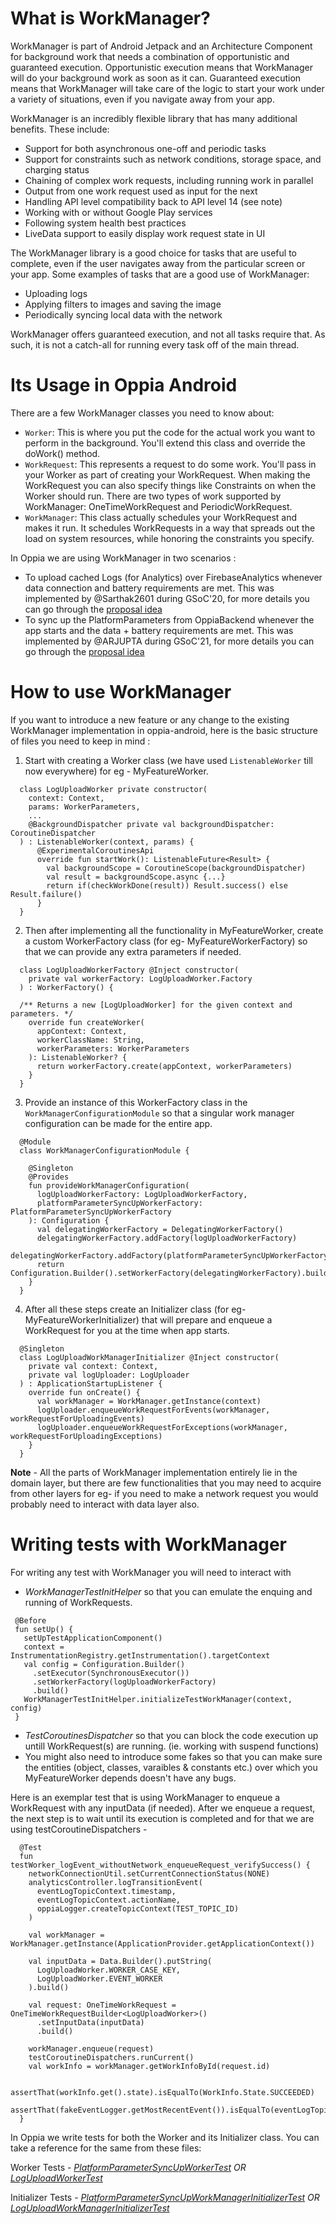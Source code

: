 # What is WorkManager?
WorkManager is part of Android Jetpack and an Architecture Component for background work that needs a combination of opportunistic and guaranteed execution. Opportunistic execution means that WorkManager will do your background work as soon as it can. Guaranteed execution means that WorkManager will take care of the logic to start your work under a variety of situations, even if you navigate away from your app.

WorkManager is an incredibly flexible library that has many additional benefits. These include:
- Support for both asynchronous one-off and periodic tasks
- Support for constraints such as network conditions, storage space, and charging status
- Chaining of complex work requests, including running work in parallel
- Output from one work request used as input for the next
- Handling API level compatibility back to API level 14 (see note)
- Working with or without Google Play services
- Following system health best practices
- LiveData support to easily display work request state in UI

The WorkManager library is a good choice for tasks that are useful to complete, even if the user navigates away from the particular screen or your app. Some examples of tasks that are a good use of WorkManager:
- Uploading logs
- Applying filters to images and saving the image
- Periodically syncing local data with the network

WorkManager offers guaranteed execution, and not all tasks require that. As such, it is not a catch-all for running every task off of the main thread.

# Its Usage in Oppia Android
There are a few WorkManager classes you need to know about:

- `Worker`: This is where you put the code for the actual work you want to perform in the background. You'll extend this class and override the doWork() method.
- `WorkRequest`: This represents a request to do some work. You'll pass in your Worker as part of creating your WorkRequest. When making the WorkRequest you can also specify things like Constraints on when the Worker should run. There are two types of work supported by WorkManager: OneTimeWorkRequest and PeriodicWorkRequest.
- `WorkManager`: This class actually schedules your WorkRequest and makes it run. It schedules WorkRequests in a way that spreads out the load on system resources, while honoring the constraints you specify.


In Oppia we are using WorkManager in two scenarios :
- To upload cached Logs (for Analytics) over FirebaseAnalytics whenever data connection and battery requirements are met. This was implemented by @Sarthak2601 during GSoC'20, for more details you can go through the [proposal idea](https://github.com/oppia/oppia/wiki/pdfs/GSoC2020SarthakAgarwal.pdf) 
- To sync up the PlatformParameters from OppiaBackend whenever the app starts and the data + battery requirements are met. This was implemented by @ARJUPTA during GSoC'21, for more details you can go through the [proposal idea](https://github.com/oppia/oppia/wiki/pdfs/GSoC2021ArjunGupta.pdf)

# How to use WorkManager
If you want to introduce a new feature or any change to the existing WorkManager implementation in oppia-android, here is the basic structure of files you need to keep in mind :

1. Start with creating a Worker class (we have used `ListenableWorker` till now everywhere) for eg - MyFeatureWorker.
  
  ```
    class LogUploadWorker private constructor(
      context: Context,
      params: WorkerParameters,
      ...
      @BackgroundDispatcher private val backgroundDispatcher: CoroutineDispatcher
    ) : ListenableWorker(context, params) {
        @ExperimentalCoroutinesApi
        override fun startWork(): ListenableFuture<Result> {
          val backgroundScope = CoroutineScope(backgroundDispatcher)
          val result = backgroundScope.async {...}
          return if(checkWorkDone(result)) Result.success() else Result.failure()
        }
    }
  ```
  
2. Then after implementing all the functionality in MyFeatureWorker, create a custom WorkerFactory class (for eg- MyFeatureWorkerFactory) so that we can provide any extra parameters if needed.
  
  ```
    class LogUploadWorkerFactory @Inject constructor(
      private val workerFactory: LogUploadWorker.Factory
    ) : WorkerFactory() {

    /** Returns a new [LogUploadWorker] for the given context and parameters. */
      override fun createWorker(
        appContext: Context,
        workerClassName: String,
        workerParameters: WorkerParameters
      ): ListenableWorker? {
        return workerFactory.create(appContext, workerParameters)
      }
    }
  ```
  
3. Provide an instance of this WorkerFactory class in the `WorkManagerConfigurationModule` so that a singular work manager configuration can be made for the entire app.
  
  ```
    @Module
    class WorkManagerConfigurationModule {

      @Singleton
      @Provides
      fun provideWorkManagerConfiguration(
        logUploadWorkerFactory: LogUploadWorkerFactory,
        platformParameterSyncUpWorkerFactory: PlatformParameterSyncUpWorkerFactory
      ): Configuration {
        val delegatingWorkerFactory = DelegatingWorkerFactory()
        delegatingWorkerFactory.addFactory(logUploadWorkerFactory)
        delegatingWorkerFactory.addFactory(platformParameterSyncUpWorkerFactory)
        return Configuration.Builder().setWorkerFactory(delegatingWorkerFactory).build()
      }
    }
  ```
  
4. After all these steps create an Initializer class (for eg- MyFeatureWorkerInitializer) that will prepare and enqueue a WorkRequest for you at the time when app starts.
  
  ```
    @Singleton
    class LogUploadWorkManagerInitializer @Inject constructor(
      private val context: Context,
      private val logUploader: LogUploader
    ) : ApplicationStartupListener {
      override fun onCreate() {
        val workManager = WorkManager.getInstance(context)
        logUploader.enqueueWorkRequestForEvents(workManager, workRequestForUploadingEvents)
        logUploader.enqueueWorkRequestForExceptions(workManager, workRequestForUploadingExceptions)
      }
    }
  ```
  
**Note** - All the parts of WorkManager implementation entirely lie in the domain layer, but there are few functionalities that you may need to acquire from other layers for eg- if you need to make a network request you would probably need to interact with data layer also.

# Writing tests with WorkManager
For writing any test with WorkManager you will need to interact with
- *WorkManagerTestInitHelper* so that you can emulate the enquing and running of WorkRequests.

 ```
  @Before
  fun setUp() {
    setUpTestApplicationComponent()
    context = InstrumentationRegistry.getInstrumentation().targetContext
    val config = Configuration.Builder()
      .setExecutor(SynchronousExecutor())
      .setWorkerFactory(logUploadWorkerFactory)
      .build()
    WorkManagerTestInitHelper.initializeTestWorkManager(context, config)
  }
 ```
- *TestCoroutinesDispatcher* so that you can block the code execution up untill WorkRequest(s) are running. (ie. working with suspend functions)
- You might also need to introduce some fakes so that you can make sure the entities (object, classes, varaibles & constants etc.) over which you MyFeatureWorker depends doesn't have any bugs.

Here is an exemplar test that is using WorkManager to enqueue a WorkRequest with any inputData (if needed). After we enqueue a request, the next step is to wait until its execution is completed and for that we are using testCoroutineDispatchers - 
```
  @Test
  fun testWorker_logEvent_withoutNetwork_enqueueRequest_verifySuccess() {
    networkConnectionUtil.setCurrentConnectionStatus(NONE)
    analyticsController.logTransitionEvent(
      eventLogTopicContext.timestamp,
      eventLogTopicContext.actionName,
      oppiaLogger.createTopicContext(TEST_TOPIC_ID)
    )

    val workManager = WorkManager.getInstance(ApplicationProvider.getApplicationContext())

    val inputData = Data.Builder().putString(
      LogUploadWorker.WORKER_CASE_KEY,
      LogUploadWorker.EVENT_WORKER
    ).build()

    val request: OneTimeWorkRequest = OneTimeWorkRequestBuilder<LogUploadWorker>()
      .setInputData(inputData)
      .build()

    workManager.enqueue(request)
    testCoroutineDispatchers.runCurrent()
    val workInfo = workManager.getWorkInfoById(request.id)

    assertThat(workInfo.get().state).isEqualTo(WorkInfo.State.SUCCEEDED)
    assertThat(fakeEventLogger.getMostRecentEvent()).isEqualTo(eventLogTopicContext)
  }
```

In Oppia we write tests for both the Worker and its Initializer class. You can take a reference for the same from these files:

Worker Tests - *[PlatformParameterSyncUpWorkerTest](https://github.com/oppia/oppia-android/blob/develop/domain/src/test/java/org/oppia/android/domain/platformparameter/syncup/PlatformParameterSyncUpWorkerTest.kt) OR [LogUploadWorkerTest](https://github.com/oppia/oppia-android/blob/develop/domain/src/test/java/org/oppia/android/domain/oppialogger/loguploader/LogUploadWorkerTest.kt)*

Initializer Tests - *[PlatformParameterSyncUpWorkManagerInitializerTest](https://github.com/oppia/oppia-android/blob/develop/domain/src/test/java/org/oppia/android/domain/platformparameter/syncup/PlatformParameterSyncUpWorkManagerInitializerTest.kt) OR [LogUploadWorkManagerInitializerTest](https://github.com/oppia/oppia-android/blob/develop/domain/src/test/java/org/oppia/android/domain/oppialogger/loguploader/LogUploadWorkManagerInitializerTest.kt)*